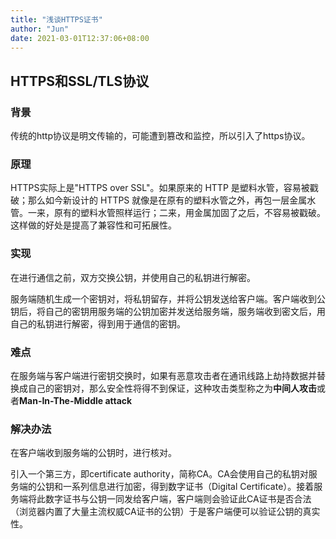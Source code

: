 ```yaml
---
title: "浅谈HTTPS证书"
author: "Jun"
date: 2021-03-01T12:37:06+08:00
---
```

## HTTPS和SSL/TLS协议

### 背景

传统的http协议是明文传输的，可能遭到篡改和监控，所以引入了https协议。

### 原理

HTTPS实际上是"HTTPS over SSL"。如果原来的 HTTP 是塑料水管，容易被戳破；那么如今新设计的 HTTPS 就像是在原有的塑料水管之外，再包一层金属水管。一来，原有的塑料水管照样运行；二来，用金属加固了之后，不容易被戳破。这样做的好处是提高了兼容性和可拓展性。

### 实现

在进行通信之前，双方交换公钥，并使用自己的私钥进行解密。

服务端随机生成一个密钥对，将私钥留存，并将公钥发送给客户端。客户端收到公钥后，将自己的密钥用服务端的公钥加密并发送给服务端，服务端收到密文后，用自己的私钥进行解密，得到用于通信的密钥。

### 难点

在服务端与客户端进行密钥交换时，如果有恶意攻击者在通讯线路上劫持数据并替换成自己的密钥对，那么安全性将得不到保证，这种攻击类型称之为**中间人攻击**或者**Man-In-The-Middle attack**

### 解决办法

在客户端收到服务端的公钥时，进行核对。

引入一个第三方，即certificate authority，简称CA。CA会使用自己的私钥对服务端的公钥和一系列信息进行加密，得到数字证书（Digital Certificate）。接着服务端将此数字证书与公钥一同发给客户端，客户端则会验证此CA证书是否合法（浏览器内置了大量主流权威CA证书的公钥）于是客户端便可以验证公钥的真实性。



